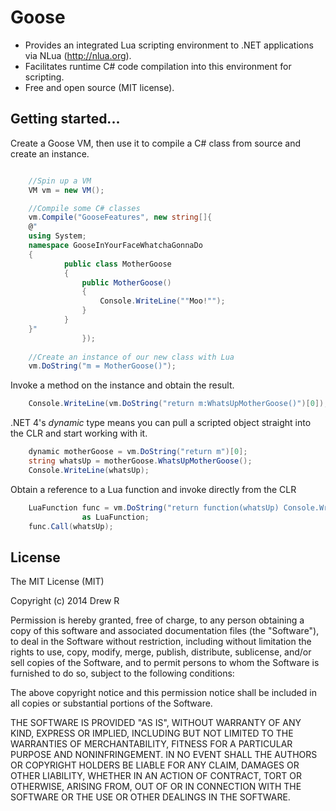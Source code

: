 Goose
=====
- Provides an integrated Lua scripting environment to .NET applications via NLua (http://nlua.org). 
- Facilitates runtime C# code compilation into this environment for scripting. 
- Free and open source (MIT license).


Getting started...
---
Create a Goose VM, then use it to compile a C# class from source and create an instance.
```csharp

	//Spin up a VM
    VM vm = new VM();

    //Compile some C# classes
    vm.Compile("GooseFeatures", new string[]{
    @"
    using System;
    namespace GooseInYourFaceWhatchaGonnaDo 
    {
            public class MotherGoose 
            { 
                public MotherGoose()
                {
                    Console.WriteLine(""Moo!"");
                }
            }    
    }" 
                });
    
    //Create an instance of our new class with Lua
    vm.DoString("m = MotherGoose()");

```

Invoke a method on the instance and obtain the result.

```csharp
    Console.WriteLine(vm.DoString("return m:WhatsUpMotherGoose()")[0]);
```

.NET 4's _dynamic_ type means you can pull a scripted object straight into the CLR and start working with it.

```csharp
    dynamic motherGoose = vm.DoString("return m")[0];
    string whatsUp = motherGoose.WhatsUpMotherGoose();
    Console.WriteLine(whatsUp);
```

Obtain a reference to a Lua function and invoke directly from the CLR

```csharp
    LuaFunction func = vm.DoString("return function(whatsUp) Console.WriteLine(whatsUp) end")[0] 
                as LuaFunction;                
    func.Call(whatsUp);
```

License
---

The MIT License (MIT)

Copyright (c) 2014 Drew R

Permission is hereby granted, free of charge, to any person obtaining a copy
of this software and associated documentation files (the "Software"), to deal
in the Software without restriction, including without limitation the rights
to use, copy, modify, merge, publish, distribute, sublicense, and/or sell
copies of the Software, and to permit persons to whom the Software is
furnished to do so, subject to the following conditions:

The above copyright notice and this permission notice shall be included in all
copies or substantial portions of the Software.

THE SOFTWARE IS PROVIDED "AS IS", WITHOUT WARRANTY OF ANY KIND, EXPRESS OR
IMPLIED, INCLUDING BUT NOT LIMITED TO THE WARRANTIES OF MERCHANTABILITY,
FITNESS FOR A PARTICULAR PURPOSE AND NONINFRINGEMENT. IN NO EVENT SHALL THE
AUTHORS OR COPYRIGHT HOLDERS BE LIABLE FOR ANY CLAIM, DAMAGES OR OTHER
LIABILITY, WHETHER IN AN ACTION OF CONTRACT, TORT OR OTHERWISE, ARISING FROM,
OUT OF OR IN CONNECTION WITH THE SOFTWARE OR THE USE OR OTHER DEALINGS IN THE
SOFTWARE.
